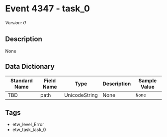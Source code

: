 # Event 4347 - task_0
###### Version: 0

## Description
None

## Data Dictionary
|Standard Name|Field Name|Type|Description|Sample Value|
|---|---|---|---|---|
|TBD|path|UnicodeString|None|`None`|

## Tags
* etw_level_Error
* etw_task_task_0